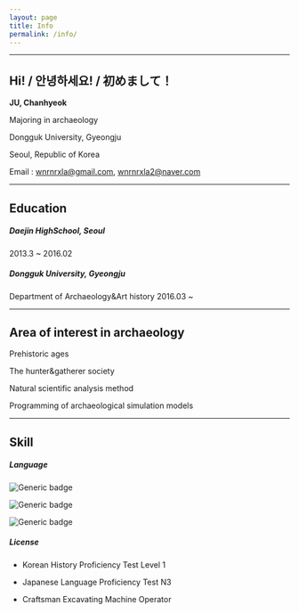 ```yaml
---
layout: page
title: Info
permalink: /info/
---
```


------

## Hi! / 안녕하세요! / 初めまして！

**JU, Chanhyeok**<br>

Majoring in archaeology<br>

Dongguk University, Gyeongju<br>

Seoul, Republic of Korea<br>

Email : <wnrnrxla@gmail.com>, <wnrnrxla2@naver.com>

------

## Education

##### Daejin HighSchool, Seoul<br>

2013.3 ~ 2016.02<br>

##### Dongguk University, Gyeongju<br>

Department of Archaeology&Art history 2016.03 ~

------

## Area of interest in archaeology

Prehistoric ages<br>

The hunter&gatherer society<br>

Natural scientific analysis method<br>

Programming of archaeological simulation models

------

## Skill

##### Language

![Generic badge](https://img.shields.io/badge/Language-Python-green.svg)

![Generic badge](https://img.shields.io/badge/Language-R-red.svg)

![Generic badge](https://img.shields.io/badge/Language-C-blue.svg)



##### License

- Korean History Proficiency Test Level 1

- Japanese Language Proficiency Test N3
- Craftsman Excavating Machine Operator